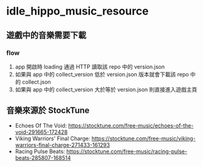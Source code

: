 # idle_hippo_music_resource

## 遊戲中的音樂需要下載

### flow

1. app 開啟時 loading 通過 HTTP 讀取該 repo 中的 version.json
2. 如果與 app 中的 collect_version 低於 version.json 版本就會下載該 repo 中的 collect.json
3. 如果與 app 中的 collect_version 大於等於 version.json 則直接進入遊戲主頁

## 音樂來源於 StockTune

- Echoes Of The Void: https://stocktune.com/free-music/echoes-of-the-void-291665-172428
- Viking Warriors' Final Charge: https://stocktune.com/free-music/viking-warriors-final-charge-271433-161293
- Racing Pulse Beats: https://stocktune.com/free-music/racing-pulse-beats-285807-168514
